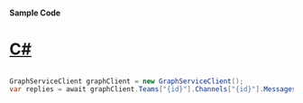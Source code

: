 #### Sample Code
# [C#](#tab/Csharp)

```C#

GraphServiceClient graphClient = new GraphServiceClient();
var replies = await graphClient.Teams["{id}"].Channels["{id}"].Messages["{id}"].Replies.Request().GetAsync();

```